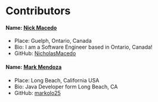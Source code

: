 # Contributors

#### Name: [Nick Macedo](https://github.com/NicholasMacedo)
- Place: Guelph, Ontario, Canada
- Bio: I am a Software Engineer based in Ontario, Canada!
- GitHub: [NicholasMacedo](https://github.com/NicholasMacedo)

#### Name: [Mark Mendoza](https://github.com/markolo25)
- Place: Long Beach, California USA
- Bio: Java Developer form Long Beach, CA
- GitHub: [markolo25](https://github.com/markolo25)
